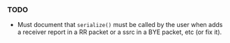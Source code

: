 ### TODO

- Must document that `serialize()` must be called by the user when adds a receiver report in a RR packet or a ssrc in a BYE packet, etc (or fix it).
